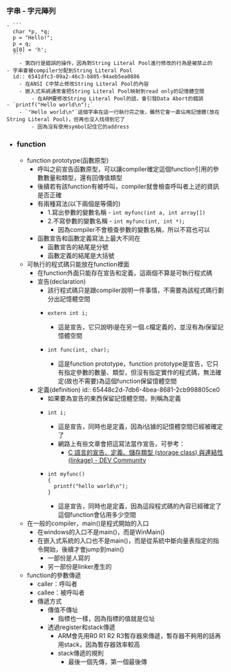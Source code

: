 ### 字串 - 字元陣列
	- ```
	  char *p, *q;
	  p = "Hello!";
	  p = q;
	  q[0] = 'h';
	  ```
		- 第四行是錯誤的操作，因為對String Literal Pool進行修改的行為是被禁止的
	- 字串會被compiler分配到String Literal Pool
	  id:: 6541dfc3-09a2-46c3-b805-94aeb5ea0886
		- 在ANSI C中禁止修改String Literal Pool的內容
		- 嵌入式系統通常會把String Literal Pool映射到read only的記憶體空間
			- 在ARM要修改String Literal Pool的話，會引發Data Abort的錯誤
	- `printf("Hello world\n");`
		- `"Hello world\n"`這個字串在這一行執行完之後，雖然它會一直佔用記憶體(放在String Literal Pool)，但再也沒人找得到它了
			- 因為沒有使用symbol記住它的address
- ### function
	- function prototype(函數原型)
		- 呼叫之前宣告函數原型，可以讓compiler確定這個function引用的參數數量和類型，還有回傳值類型
		- 後續若有該function有被呼叫，compiler就會檢查呼叫者上述的資訊是否正確
		- 有兩種寫法(以下兩個是等價的)
			- 1.寫出參數的變數名稱 - `int myfunc(int a, int array[])`
			- 2.不寫參數的變數名稱 - `int myfunc(int, int *);`
				- 因為compiler不會檢查參數的變數名稱，所以不寫也可以
		- 函數宣告和函數定義寫法上最大不同在
			- 函數宣告的結尾是分號
			- 函數定義的結尾是大括號
	- 可執行的程式碼只能放在function裡面
		- 在function外面只能存在宣告和定義，這兩個不算是可執行程式碼
		- 宣告(declaration)
			- 該行程式碼只是跟compiler說明一件事情，不需要為該程式碼行劃分出記憶體空間
			- ```
			  extern int i;
			  ```
				- 這是宣告，它只說明i是在另一個.c檔定義的，並沒有為i保留記憶體空間
			- ```
			  int func(int, char);
			  ```
				- 這是function prototype，function prototype是宣告，它只有指定參數的數量、類型，但沒有指定實作的程式碼，無法確定(故也不需要)為這個function保留憶體空間
		- 定義(definition)
		  id:: 65448c2d-7db6-4bea-8681-2cb998805ce0
			- 如果要為宣告的東西保留記憶體空間，則稱為定義
			- ```
			  int i;
			  ```
				- 這是宣告，同時也是定義，因為i佔據的記憶體空間已經被確定了
				- 網路上有些文章會把這寫法當作宣告，可參考：
					- [C 語言的宣告、定義、儲存類型 (storage class) 與連結性 (linkage) - DEV Community](https://dev.to/codemee/c-yu-yan-de-xuan-gao-ding-yi-chu-cun-lei-xing-storage-class-yu-lian-jie-xing-linkage-4p1d)
			- ```
			  int myfunc()
			  {
			  	printf("hello world\n");
			  }
			  ```
				- 這是宣告，同時也是定義，因為這段程式碼的內容已經確定了這個function會佔用多少空間
	- 在一般的compiler，main()是程式開始的入口
		- 在windows的入口不是main()，而是WinMain()
		- 在嵌入式系統的入口也不是main()，而是從系統中斷向量表指定的指令開始，後續才會jump到main()
			- 一部份是人寫的
			- 另一部份是linker產生的
	- function的參數傳遞
		- caller：呼叫者
		- callee：被呼叫者
		- 傳遞方式
			- 傳值不傳址
				- 指標也一樣，因為指標的值就是位址
			- 透過register和stack傳遞
				- ARM會先用R0 R1 R2 R3暫存器來傳遞，暫存器不夠用的話再用stack，因為暫存器效率較高
				- stack傳遞的規則
					- 最後一個先傳，第一個最後傳
